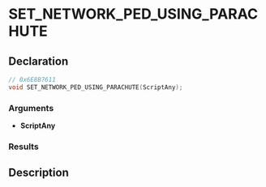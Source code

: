 # SET_NETWORK_PED_USING_PARACHUTE

## Declaration
```cpp
// 0x6E8B7611
void SET_NETWORK_PED_USING_PARACHUTE(ScriptAny);
```

### Arguments
- **ScriptAny**

### Results

## Description
